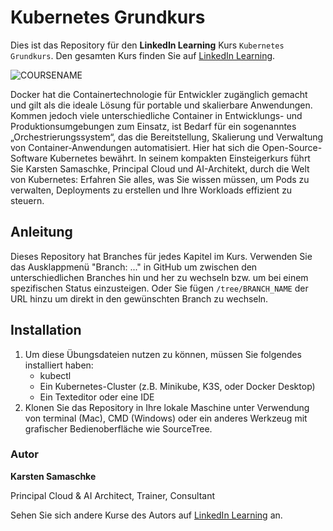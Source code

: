 # Kubernetes Grundkurs

Dies ist das Repository für den **LinkedIn Learning** Kurs `Kubernetes Grundkurs`. Den gesamten Kurs finden Sie auf [LinkedIn Learning][lil-course-url].

![COURSENAME][lil-thumbnail-url] 

Docker hat die Containertechnologie für Entwickler zugänglich gemacht und gilt als die ideale Lösung für portable und skalierbare Anwendungen. Kommen jedoch viele unterschiedliche Container in Entwicklungs- und Produktionsumgebungen zum Einsatz, ist Bedarf für ein sogenanntes „Orchestrierungssystem“, das die Bereitstellung, Skalierung und Verwaltung von Container-Anwendungen automatisiert. Hier hat sich die Open-Source-Software Kubernetes bewährt.
In seinem kompakten Einsteigerkurs führt Sie Karsten Samaschke, Principal Cloud und AI-Architekt, durch die Welt von Kubernetes: Erfahren Sie alles, was Sie wissen müssen, um Pods zu verwalten, Deployments zu erstellen und Ihre Workloads effizient zu steuern.

## Anleitung

Dieses Repository hat Branches für jedes Kapitel im Kurs. Verwenden Sie das Ausklappmenü "Branch: ..." in GitHub um zwischen den unterschiedlichen Branches hin und her zu wechseln bzw. um bei einem spezifischen Status einzusteigen. Oder Sie fügen `/tree/BRANCH_NAME` der URL hinzu um direkt in den gewünschten Branch zu wechseln.

## Installation

1. Um diese Übungsdateien nutzen zu können, müssen Sie folgendes installiert haben:
   - kubectl
   - Ein Kubernetes-Cluster (z.B. Minikube, K3S, oder Docker Desktop)
   - Ein Texteditor oder eine IDE
2. Klonen Sie das Repository in Ihre lokale Maschine unter Verwendung von terminal (Mac), CMD (Windows) oder ein anderes Werkzeug mit grafischer Bedienoberfläche wie SourceTree.

### Autor

**Karsten Samaschke**

Principal Cloud & AI Architect, Trainer, Consultant

Sehen Sie sich andere Kurse des Autors auf [LinkedIn Learning](https://www.linkedin.com/learning/instructors/karsten-samaschke) an.

[0]: # (Replace these placeholder URLs with actual course URLs)
[lil-course-url]: https://www.linkedin.com/learning/kubernetes-grundkurs
[lil-thumbnail-url]: https:
